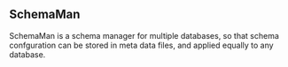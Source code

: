## SchemaMan


SchemaMan is a schema manager for multiple databases, so that schema confguration can be stored in meta data files, and applied equally to any database.


